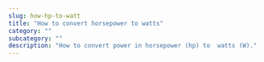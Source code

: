 ```yaml
---
slug: how-hp-to-watt
title: "How to convert horsepower to watts"
category: ""
subcategory: ""
description: "How to convert power in horsepower (hp) to  watts (W)."
---
```



